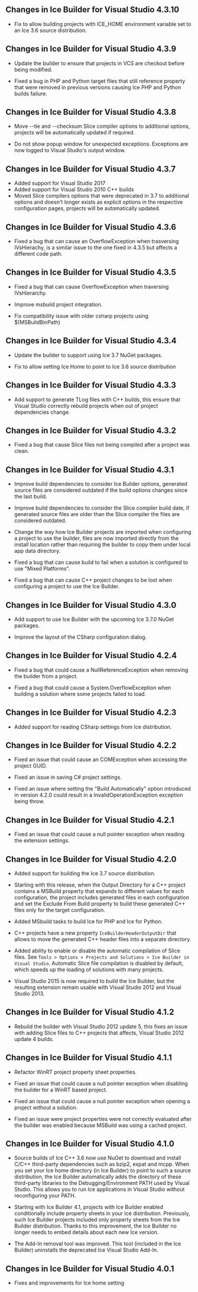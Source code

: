 ## Changes in Ice Builder for Visual Studio 4.3.10

- Fix to allow building projects with ICE_HOME environment
  variable set to an Ice 3.6 source distribution.

## Changes in Ice Builder for Visual Studio 4.3.9

- Update the builder to ensure that projects in VCS are checkout
  before being modified.

- Fixed a bug in PHP and Python target files that still reference
  property that were removed in previous versions causing Ice PHP
  and Python builds failure.

## Changes in Ice Builder for Visual Studio 4.3.8

- Move --tie and --checksum Slice compiler options to additional
  options, projects will be automatically updated if required.

- Do not show popup window for unexpected exceptions. Exceptions are now logged
  to Visual Studio's output window.

## Changes in Ice Builder for Visual Studio 4.3.7

- Added support for Visual Studio 2017
- Added support for Visual Studio 2010 C++ builds
- Moved Slice compilers options that were deprecated in 3.7 to additional
  options and doesn't longer exists as explicit options in the respective
  configuration pages, projects will be automatically updated.

## Changes in Ice Builder for Visual Studio 4.3.6

- Fixed a bug that can cause an OverflowException when
  trasversing IVsHierachy, is a similar issue to the one
  fixed in 4.3.5 but affects a different code path.

## Changes in Ice Builder for Visual Studio 4.3.5

- Fixed a bug that can cause OverflowException when
  traversing IVsHierarchy.

- Improve msbuild project integration.

- Fix compatibility issue with older csharp projects using
  $(MSBuildBinPath)

## Changes in Ice Builder for Visual Studio 4.3.4

- Update the builder to support using Ice 3.7 NuGet
  packages.

- Fix to allow setting Ice Home to point to Ice 3.6 source
  distribution

## Changes in Ice Builder for Visual Studio 4.3.3

- Add support to generate TLog files with C++ builds, this ensure
  that Visual Studio correctly rebuild projects when out of project
  dependencies change.

## Changes in Ice Builder for Visual Studio 4.3.2

- Fixed a bug that cause Slice files not being compiled after a project was
  clean.

## Changes in Ice Builder for Visual Studio 4.3.1

- Improve build dependencies to consider Ice Builder options, generated source
  files are considered outdated if the build options changes since the last build.

- Improve build dependencies to consider the Slice compiler build date, if generated
  source files are older than the Slice compiler the files are considered outdated.

- Change the way how Ice Builder projects are imported when configuring a project
  to use the builder, files are now imported directly from the install location rather
  than requiring the builder to copy them under local app data directory.

- Fixed a bug that can cause build to fail when a solution is configured to use
  "Mixed Platforms".

- Fixed a bug that can cause C++ project changes to be lost when configuring a
  project to use the Ice Builder.

## Changes in Ice Builder for Visual Studio 4.3.0

- Add support to use Ice Builder with the upcoming Ice 3.7.0 NuGet packages.

- Improve the layout of the CSharp configuration dialog.

## Changes in Ice Builder for Visual Studio 4.2.4

- Fixed a bug that could cause a NullReferenceException when removing the
  builder from a project.

- Fixed a bug that could cause a System.OverflowException when building a
  solution where some projects failed to load.

## Changes in Ice Builder for Visual Studio 4.2.3

- Added support for reading CSharp settings from Ice distribution.

## Changes in Ice Builder for Visual Studio 4.2.2

- Fixed an issue that could cause an COMException when accessing the project
  GUID.

- Fixed an issue in saving C# project settings.

- Fixed an issue where setting the "Build Automatically" option introduced in
  version 4.2.0 could result in a InvalidOperationException exception being
  throw.

## Changes in Ice Builder for Visual Studio 4.2.1

- Fixed an issue that could cause a null pointer exception when
  reading the extension settings.

## Changes in Ice Builder for Visual Studio 4.2.0

- Added support for building the Ice 3.7 source distribution.

- Starting with this release, when the Output Directory for a C++ project contains a
  MSBuild property that expands to different values for each configuration, the
  project includes generated files in each configuration and set the Exclude
  From Build property to build these generated C++ files only for the target configuration.

- Added MSbuild tasks to build Ice for PHP and Ice for Python.

- C++ projects have a new property `IceBuilderHeaderOutputDir` that allows to move
  the generated C++ header files into a separate directory.

- Added ability to enable or disable the automatic compilation of Slice files.
  See `Tools > Options > Projects and Solutions > Ice Builder in Visual Studio`.
  Automatic Slice file compilation is disabled by default, which speeds up
  the loading of solutions with many projects.

- Visual Studio 2015 is now required to build the Ice Builder, but the resulting
  extension remain usable with Visual Studio 2012 and Visual Studio 2013.

## Changes in Ice Builder for Visual Studio 4.1.2

- Rebuild the builder with Visual Studio 2012 update 5, this fixes
  an issue with adding Slice files to C++ projects that affects,
  Visual Studio 2012 update 4 builds.

## Changes in Ice Builder for Visual Studio 4.1.1

- Refactor WinRT project property sheet properties.

- Fixed an issue that could cause a null pointer exception when
  disabling the builder for a WinRT based project.

- Fixed an issue that could cause a null pointer exception when
  opening a project without a solution.

- Fixed an issue were project properties were not correctly evaluated after
  the builder was enabled because MSBuild was using a cached project.

## Changes in Ice Builder for Visual Studio 4.1.0

- Source builds of Ice C++ 3.6 now use NuGet to download and install C/C++ third-party
  dependencies such as bzip2, expat and mcpp. When you set your Ice home directory (in
  Ice Builder) to point to such a source distribution, the Ice Builder automatically adds
  the directory of these third-party libraries to the Debugging/Environment PATH used
  by Visual Studio. This allows you to run Ice applications in Visual Studio without
  reconfiguring your PATH.

- Starting with Ice Builder 4.1, projects with Ice Builder enabled conditionally include
  property sheets in your Ice distribution. Previously, such Ice Builder projects included
  only property sheets from the Ice Builder distribution.
  Thanks to this improvement, the Ice Builder no longer needs to embed details about each
  new Ice version.

- The Add-In removal tool was improved. This tool (included in the Ice Builder) uninstalls
  the deprecated Ice Visual Studio Add-In.

## Changes in Ice Builder for Visual Studio 4.0.1

- Fixes and improvements for Ice home setting
